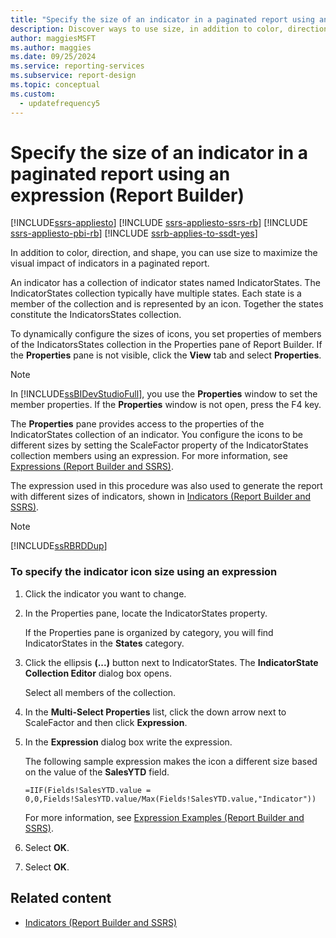 ```yaml
---
title: "Specify the size of an indicator in a paginated report using an expression"
description: Discover ways to use size, in addition to color, direction, and shape, to maximize the visual impact of indicators in a paginated report in Report Builder.
author: maggiesMSFT
ms.author: maggies
ms.date: 09/25/2024
ms.service: reporting-services
ms.subservice: report-design
ms.topic: conceptual
ms.custom:
  - updatefrequency5
---
```

# Specify the size of an indicator in a paginated report using an expression (Report Builder)

[!INCLUDE[ssrs-appliesto](../../includes/ssrs-appliesto.md)] [!INCLUDE [ssrs-appliesto-ssrs-rb](../../includes/ssrs-appliesto-ssrs-rb.md)] [!INCLUDE [ssrs-appliesto-pbi-rb](../../includes/ssrs-appliesto-pbi-rb.md)] [!INCLUDE [ssrb-applies-to-ssdt-yes](../../includes/ssrb-applies-to-ssdt-yes.md)]

  In addition to color, direction, and shape, you can use size to maximize the visual impact of indicators in a paginated report.  
  
 An indicator has a collection of indicator states named IndicatorStates. The IndicatorStates collection typically have multiple states. Each state is a member of the collection and is represented by an icon. Together the states constitute the IndicatorsStates collection.  
  
 To dynamically configure the sizes of icons, you set properties of members of the IndicatorsStates collection in the Properties pane of Report Builder. If the **Properties** pane is not visible, click the **View** tab and select **Properties**.  
  
> [!NOTE]  
>  In [!INCLUDE[ssBIDevStudioFull](../../includes/ssbidevstudiofull-md.md)], you use the **Properties** window to set the member properties. If the **Properties** window is not open, press the F4 key.  
  
 The **Properties** pane provides access to the properties of the IndicatorStates collection of an indicator. You configure the icons to be different sizes by setting the ScaleFactor property of the IndicatorStates collection members using an expression. For more information, see [Expressions &#40;Report Builder and SSRS&#41;](../../reporting-services/report-design/expressions-report-builder-and-ssrs.md).  
  
 The expression used in this procedure was also used to generate the report with different sizes of indicators, shown in [Indicators &#40;Report Builder and SSRS&#41;](../../reporting-services/report-design/indicators-report-builder-and-ssrs.md).  
  
> [!NOTE]  
>  [!INCLUDE[ssRBRDDup](../../includes/ssrbrddup-md.md)]  
  
### To specify the indicator icon size using an expression  
  
1.  Click the indicator you want to change.  
  
2.  In the Properties pane, locate the IndicatorStates property.  
  
     If the Properties pane is organized by category, you will find IndicatorStates in the **States** category.  
  
3.  Click the ellipsis **(...)** button next to IndicatorStates. The **IndicatorState Collection Editor** dialog box opens.  
  
     Select all members of the collection.  
  
4.  In the **Multi-Select Properties** list, click the down arrow next to ScaleFactor and then click **Expression**.  
  
5.  In the **Expression** dialog box write the expression.  
  
     The following sample expression makes the icon a different size based on the value of the **SalesYTD** field.  
  
     `=IIF(Fields!SalesYTD.value = 0,0,Fields!SalesYTD.value/Max(Fields!SalesYTD.value,"Indicator"))`  
  
     For more information, see [Expression Examples &#40;Report Builder and SSRS&#41;](../../reporting-services/report-design/expression-examples-report-builder-and-ssrs.md).  
  
6.  Select **OK**.
  
7.  Select **OK**.
  
## Related content

- [Indicators &#40;Report Builder and SSRS&#41;](../../reporting-services/report-design/indicators-report-builder-and-ssrs.md)
